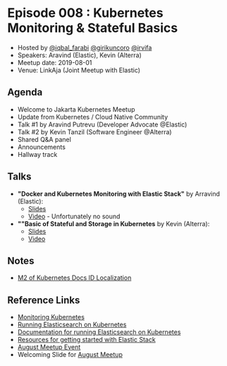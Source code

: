 # Episode 008 : Kubernetes Monitoring & Stateful Basics

- Hosted by [@iqbal_farabi](https://twitter.com/iqbal_farabi) [@girikuncoro](http://twitter.com/girikuncoro) [@irvifa](http://twitter.com/irvifa)
- Speakers: Aravind (Elastic), Kevin (Alterra)
- Meetup date: 2019-08-01
- Venue: LinkAja (Joint Meetup with Elastic)

## Agenda

- Welcome to Jakarta Kubernetes Meetup
- Update from Kubernetes / Cloud Native Community
- Talk #1 by Aravind Putrevu (Developer Advocate @Elastic)
- Talk #2 by Kevin Tanzil (Software Engineer @Alterra)
- Shared Q&A panel
- Announcements
- Hallway track

## Talks

- **"Docker and Kubernetes Monitoring with Elastic Stack"** by Arravind (Elastic):
  - [Slides](http://ela.st/aravind)
  - [Video](https://www.youtube.com/watch?v=bYFwBqfGsx4) - Unfortunately no sound
- **""Basic of Stateful and Storage in Kubernetes** by Kevin (Alterra):
  - [Slides](https://docs.google.com/presentation/d/17UnrPmXNZS8EW3CbslDyC0iDb9O1cKjWV8K2r-ZMF1Q)
  - [Video](https://www.youtube.com/watch?v=drBa7aBwKtA)

## Notes

- [M2 of Kubernetes Docs ID Localization](http://bit.ly/k8s-docs-id-m2)

## Reference Links

- [Monitoring Kubernetes](https://www.elastic.co/blog/monitoring-kubernetes-and-docker-containers-with-beats-logs-metrics-and-metadata)
- [Running Elasticsearch on Kubernetes](https://www.youtube.com/watch?v=t4WyD4AE0q4)
- [Documentation for running Elasticsearch on Kubernetes](https://www.elastic.co/guide/en/cloud-on-k8s/current/index.html)
- [Resources for getting started with Elastic Stack](http://ela.st/brownbag)
- [August Meetup Event](https://www.meetup.com/jakarta-kubernetes/events/263382106/)
- Welcoming Slide for [August Meetup](https://docs.google.com/presentation/d/17s2c0NaeK_-GC6H0yuBG6mjdADGdVW-KuV1zAl-281o)
